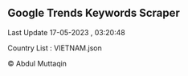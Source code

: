 

## Google Trends Keywords Scraper 
 
Last Update 17-05-2023 , 03:20:48

Country List :
VIETNAM.json



© Abdul Muttaqin 
